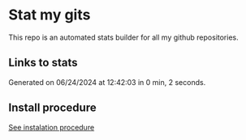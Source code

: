 # Stat my gits

This repo is an automated stats builder for all my github repositories.

## Links to stats


Generated on 06/24/2024 at 12:42:03 in 0 min, 2 seconds.

## Install procedure

[See instalation procedure](./src/install.md)
